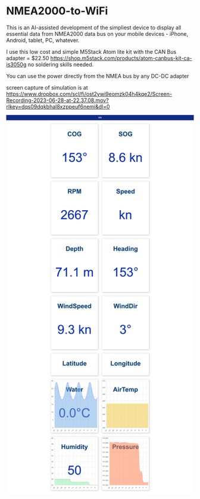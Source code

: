 # NMEA2000-to-WiFi

This is an AI-assisted development of the simpliest device to display all essential data from NMEA2000 data bus
on your mobile devices - iPhone, Android, tablet, PC, whatever.

I use this low cost and simple M5Stack Atom lite kit with the CAN Bus adapter = $22.50
https://shop.m5stack.com/products/atom-canbus-kit-ca-is3050g
no soldering skills needed.

You can use the power directly from the NMEA bus by any DC-DC adapter 


screen capture of simulation is at https://www.dropbox.com/scl/fi/ost2ywi9eomzk04h4kqe2/Screen-Recording-2023-06-28-at-22.37.08.mov?rlkey=dqs09dqkbhal8xzppeuf6nemi&dl=0

![screencapture](https://github.com/AndrasSzep/NMEA2000-to-WiFi/blob/main/nmeau.png)

